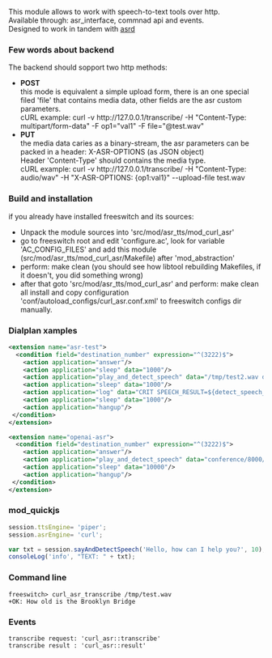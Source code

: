 <p>
  This module allows to work with speech-to-text tools over http. <br>
  Available through: asr_interface, commnad api and events. <br>
  Designed to work in tandem with <a href="https://github.com/akscf/asrd">asrd</a>
</p>

### Few words about backend
<p>
    The backend should sopport two http methods: <br>
    <ul>
	<li><strong>POST</strong> <br>
	    this mode is equivalent a simple upload form, there is an one special filed 'file' that contains media data, other fields are the asr custom parameters. <br>
	    cURL example: curl -v http://127.0.0.1/transcribe/ -H "Content-Type: multipart/form-data" -F op1="val1" -F file="@test.wav"
	</li>
	<li><strong>PUT</strong> <br>
	    the media data caries as a binary-stream, the asr parameters can be packed in a header: X-ASR-OPTIONS (as JSON object) <br>
	    Header 'Content-Type' should contains the media type. <br>
	    cURL example: curl -v http://127.0.0.1/transcribe/ -H "Content-Type: audio/wav" -H "X-ASR-OPTIONS: {op1:val1}" --upload-file test.wav
	</li>
    </ul>
</p>

### Build and installation
 if you already have installed freeswitch and its sources: 
 - Unpack the module sources into 'src/mod/asr_tts/mod_curl_asr'
 - go to freeswitch root and edit 'configure.ac', look for variable 'AC_CONFIG_FILES' and add this module (src/mod/asr_tts/mod_curl_asr/Makefile) after 'mod_abstraction' 
 - perform: make clean (you should see how libtool rebuilding Makefiles, if it doesn't, you did something wrong) 
 - after that goto 'src/mod/asr_tts/mod_curl_asr' and perform: make clean all install 
   and copy configuration 'conf/autoload_configs/curl_asr.conf.xml' to freeswitch configs dir manually.

### Dialplan xamples
```XML
<extension name="asr-test">
  <condition field="destination_number" expression="^(3222)$">
    <action application="answer"/>
    <action application="sleep" data="1000"/>
    <action application="play_and_detect_speech" data="/tmp/test2.wav detect:curl {lang=en,some_var=some_val}"/>
    <action application="sleep" data="1000"/>
    <action application="log" data="CRIT SPEECH_RESULT=${detect_speech_result}"/>
    <action application="sleep" data="1000"/>
    <action application="hangup"/>
 </condition>
</extension>

<extension name="openai-asr">
  <condition field="destination_number" expression="^(3222)$">
    <action application="answer"/>
    <action application="play_and_detect_speech" data="conference/8000/conf-welcome.wav detect:curl {url=http://new_url/, key=-alt-key-, method=put|post }"/>
    <action application="sleep" data="10000"/>
    <action application="hangup"/>
 </condition>
</extension>
```

### mod_quickjs
```javascript
session.ttsEngine= 'piper';
session.asrEngine= 'curl';

var txt = session.sayAndDetectSpeech('Hello, how can I help you?', 10);
consoleLog('info', "TEXT: " + txt);
```

### Command line
```
freeswitch> curl_asr_transcribe /tmp/test.wav
+OK: How old is the Brooklyn Bridge
```

### Events
```
transcribe request: 'curl_asr::transcribe'
transcribe result : 'curl_asr::result'
```